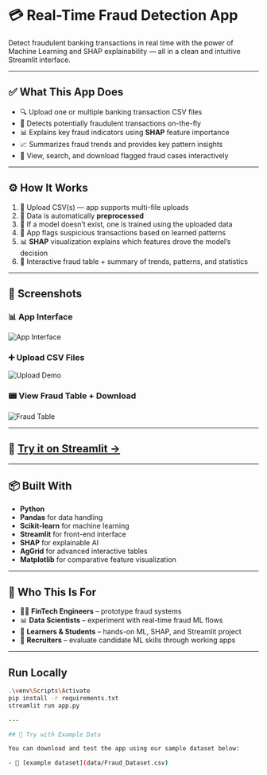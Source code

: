 # 💳 Real-Time Fraud Detection App

Detect fraudulent banking transactions in real time with the power of Machine Learning and SHAP explainability — all in a clean and intuitive Streamlit interface.

---

## ✅ What This App Does

- 🔍 Upload one or multiple banking transaction CSV files
- 🧠 Detects potentially fraudulent transactions on-the-fly
- 📊 Explains key fraud indicators using **SHAP** feature importance
- 📈 Summarizes fraud trends and provides key pattern insights
- 🧾 View, search, and download flagged fraud cases interactively

---

## ⚙️ How It Works

1. 📁 Upload CSV(s) — app supports multi-file uploads
2. 🔄 Data is automatically **preprocessed**
3. 🧠 If a model doesn’t exist, one is trained using the uploaded data
4. 🚨 App flags suspicious transactions based on learned patterns
5. 📊 **SHAP** visualization explains which features drove the model’s decision
6. 🧾 Interactive fraud table + summary of trends, patterns, and statistics

---

## 📸 Screenshots

### 📊 App Interface
![App Interface](assets/app_interface.png)

### ➕ Upload CSV Files
![Upload Demo](assets/upload_demo.png)

### 📟 View Fraud Table + Download
![Fraud Table](assets/fraud_table_demo.png)


---

## 🧪 [Try it on Streamlit →](https://detect-banking-fraud.streamlit.app/)

---

## 📦 Built With

- **Python**
- **Pandas** for data handling
- **Scikit-learn** for machine learning
- **Streamlit** for front-end interface
- **SHAP** for explainable AI
- **AgGrid** for advanced interactive tables
- **Matplotlib** for comparative feature visualization

---

## 🙋 Who This Is For

- 🧑‍💻 **FinTech Engineers** – prototype fraud systems
- 📊 **Data Scientists** – experiment with real-time fraud ML flows
- 🧠 **Learners & Students** – hands-on ML, SHAP, and Streamlit project
- 💼 **Recruiters** – evaluate candidate ML skills through working apps

---


## Run Locally

```bash
.\venv\Scripts\Activate
pip install -r requirements.txt
streamlit run app.py

---

## 🧪 Try with Example Data

You can download and test the app using our sample dataset below:

- 📄 [example dataset](data/Fraud_Dataset.csv)

